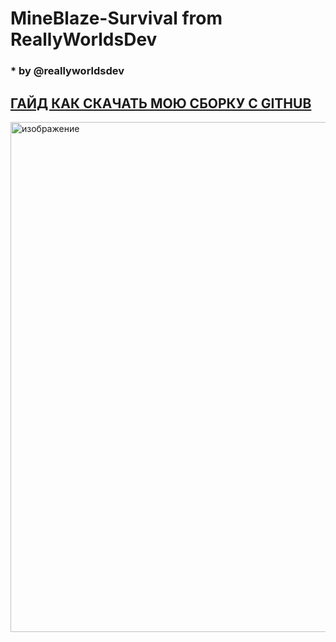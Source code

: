 # MineBlaze-Survival from ReallyWorldsDev
### * by @reallyworldsdev

## [ГАЙД КАК СКАЧАТЬ МОЮ СБОРКУ С GITHUB](https://github.com/reallyworldsdev/Github-Guide)
<img width="1276" height="816" alt="изображение" src="https://github.com/user-attachments/assets/8fa24b92-7929-44f3-9dfb-841debb36eef" />
